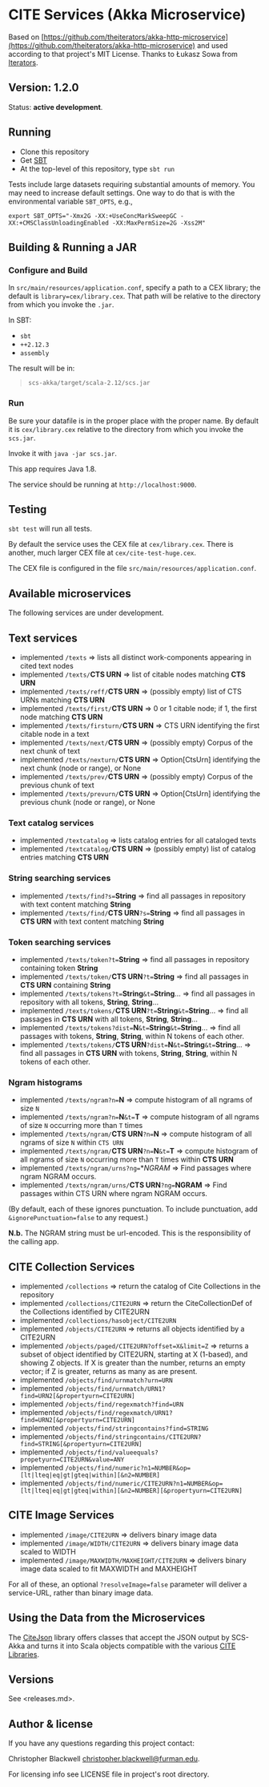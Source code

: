 # CITE Services (Akka Microservice)

Based on [https://github.com/theiterators/akka-http-microservice](https://github.com/theiterators/akka-http-microservice) and used according to that project's MIT License. Thanks to Łukasz Sowa from [Iterators](http://www.theiterators.com).

## Version: 1.2.0

Status:  **active development**.

## Running

- Clone this repository
- Get [SBT](http://www.scala-sbt.org)
- At the top-level of this repository, type `sbt run`

Tests include large datasets requiring substantial amounts of memory.  You may need to increase default settings.  One way to do that is with the environmental variable `SBT_OPTS`, e.g.,

    export SBT_OPTS="-Xmx2G -XX:+UseConcMarkSweepGC -XX:+CMSClassUnloadingEnabled -XX:MaxPermSize=2G -Xss2M"


## Building & Running a JAR

### Configure and Build

In `src/main/resources/application.conf`, specify a path to a CEX library; the default is `library=cex/library.cex`. That path will be relative to the directory from which you invoke the `.jar`.

In SBT:

- `sbt`
- `++2.12.3`
- `assembly`

The result will be in:

> `scs-akka/target/scala-2.12/scs.jar`

### Run

Be sure your datafile is in the proper place with the proper name. By default it is `cex/library.cex` relative to the directory from which you invoke the `scs.jar`.

Invoke it with `java -jar scs.jar`.

This app requires Java 1.8.

The service should be running at `http://localhost:9000`.


## Testing

`sbt test` will run all tests.

By default the service uses the CEX file at `cex/library.cex`. There is another, much larger CEX file at `cex/cite-test-huge.cex`.

The CEX file is configured in the file `src/main/resources/application.conf`.

## Available microservices

The following services are under development.

## Text services

- implemented `/texts` => lists all distinct work-components appearing in cited text nodes
- implemented `/texts/`**CTS URN** => list of citable nodes matching **CTS URN**
- implemented `/texts/reff/`**CTS URN** => (possibly empty) list of CTS URNs matching **CTS URN**
- implemented `/texts/first/`**CTS URN** => 0 or 1 citable node; if 1, the first node matching **CTS URN**
- implemented `/texts/firsturn/`**CTS URN** => CTS URN identifying the first citable node in a text
- implemented `/texts/next/`**CTS URN** => (possibly empty) Corpus of the next chunk of text
- implemented `/texts/nexturn/`**CTS URN** => Option[CtsUrn] identifying the next chunk (node or range), or None
- implemented `/texts/prev/`**CTS URN** => (possibly empty) Corpus of the previous chunk of text
- implemented `/texts/prevurn/`**CTS URN** => Option[CtsUrn] identifying the previous chunk (node or range), or None

### Text catalog services

- implemented `/textcatalog` => lists catalog entries for all cataloged texts
- implemented `/textcatalog/`**CTS URN** =>  (possibly empty) list of catalog entries matching **CTS URN**

### String searching services

- implemented `/texts/find?s=`**String** => find all passages in repository with text content matching **String**
- implemented `/texts/find/`**CTS URN**`?s=`**String**  => find all passages in **CTS URN** with text content matching **String**

### Token searching services

- implemented `/texts/token?t=`**String** => find all passages in repository containing token **String**
- implemented `/texts/token/`**CTS URN**`?t=`**String**  => find all passages in **CTS URN** containing **String**
- implemented `/texts/tokens?t=`**String**`&t=`**String**… => find all passages in repository with all tokens, **String**, **String**…
- implemented `/texts/tokens/`**CTS URN**`?t=`**String**`&t=`**String**…  => find all passages in **CTS URN** with all tokens, **String**, **String**…
- implemented `/texts/tokens?dist=`**N**`&t=`**String**`&t=`**String**…  => find all passages  with tokens, **String**, **String**, within N tokens of each other.
- implemented `/texts/tokens/`**CTS URN**`?dist=`**N**`&t=`**String**`&t=`**String**…  => find all passages in **CTS URN** with tokens, **String**, **String**, within N tokens of each other.



### Ngram histograms

- implemented `/texts/ngram?n=`**N** => compute histogram of all ngrams of size `N`
- implemented `/texts/ngram?n=`**N**`&t=`**T** => compute histogram of all ngrams of size `N` occurring more than `T` times
- implemented `/texts/ngram/`**CTS URN**`?n=`**N** => compute histogram of all ngrams of size `N` within `CTS URN`
- implemented `/texts/ngram/`**CTS URN**`?n=`**N**`&t=`**T** => compute histogram of all ngrams of size `N` occurring more than `T` times within **CTS URN**
- implemented `/texts/ngram/urns?ng=`**NGRAM* => Find passages where ngram NGRAM occurs.
- implemented `/texts/ngram/urns/`**CTS URN**`?ng=`**NGRAM** => Find passages within CTS URN where ngram NGRAM occurs.

(By default, each of these ignores punctuation. To include punctuation, add `&ignorePunctuation=false` to any request.)

**N.b.** The NGRAM string must be url-encoded. This is the responsibility of the calling app.


## CITE Collection Services

- implemented `/collections` => return the catalog of Cite Collections in the repository
- implemented `/collections/CITE2URN` => return the CiteCollectionDef of the Collections identified by CITE2URN
- implemented `/collections/hasobject/CITE2URN`
- implemented `/objects/CITE2URN` => returns all objects identified by a CITE2URN
- implemented `/objects/paged/CITE2URN?offset=X&limit=Z` => returns a subset of object identified by CITE2URN, starting at X (1-based), and showing Z objects. If X is greater than the number, returns an empty vector; if Z is greater, returns as many as are present.
- implemented `/objects/find/urnmatch?urn=URN`
- implemented `/objects/find/urnmatch/URN1?find=URN2[&propertyurn=CITE2URN]`
- implemented `/objects/find/regexmatch?find=URN`
- implemented `/objects/find/regexmatch/URN1?find=URN2[&propertyurn=CITE2URN]`
- implemented `/objects/find/stringcontains?find=STRING`
- implemented `/objects/find/stringcontains/CITE2URN?find=STRING[&propertyurn=CITE2URN]`
- implemented `/objects/find/valueequals?propetyurn=CITE2URN&value=ANY`
- implemented `/objects/find/numeric?n1=NUMBER&op=[lt|lteq|eq|gt|gteq|within][&n2=NUMBER]`
- implemented `/objects/find/numeric/CITE2URN?n1=NUMBER&op=[lt|lteq|eq|gt|gteq|within][&n2=NUMBER][&propertyurn=CITE2URN]`

## CITE Image Services

- implemented `/image/CITE2URN` => delivers binary image data
- implemented `/image/WIDTH/CITE2URN` => delivers binary image data scaled to WIDTH
- implemented `/image/MAXWIDTH/MAXHEIGHT/CITE2URN` => delivers binary image data scaled to fit MAXWIDTH and MAXHEIGHT

For all of these, an optional `?resolveImage=false` parameter will deliver a service-URL, rather than binary image data.

## Using the Data from the Microservices

The [CiteJson](https://github.com/cite-architecture/CITE-JSON) library offers classes that accept the JSON output by SCS-Akka and turns it into Scala objects compatible with the various [CITE Libraries](https://github.com/cite-architecture).

## Versions

See <releases.md>.


## Author & license

If you have any questions regarding this project contact:

Christopher Blackwell <christopher.blackwell@furman.edu>.

For licensing info see LICENSE file in project's root directory.
